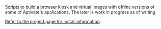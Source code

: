 Scripts to build a browser kiosk and virtual images with offline
versions of some of Aptivate's applications. The later is work in
progress as of writing.

[Refer to the project page for install information](http://aptivate.github.io/stand-posters/)
